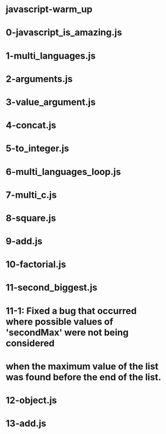 # javascript-warm_up
# 0-javascript_is_amazing.js
# 1-multi_languages.js
# 2-arguments.js
# 3-value_argument.js
# 4-concat.js
# 5-to_integer.js
# 6-multi_languages_loop.js
# 7-multi_c.js
# 8-square.js
# 9-add.js
# 10-factorial.js
# 11-second_biggest.js
#    11-1: Fixed a bug that occurred where possible values of 'secondMax' were not being considered
#          when the maximum value of the list was found before the end of the list.
# 12-object.js
# 13-add.js
